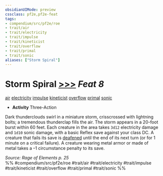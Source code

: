 ```yaml
---
obsidianUIMode: preview
cssclass: pf2e,pf2e-feat
tags:
- compendium/src/pf2e/roe
- trait/air
- trait/electricity
- trait/impulse
- trait/kineticist
- trait/overflow
- trait/primal
- trait/sonic
aliases: ["Storm Spiral"]
---
```

# Storm Spiral  [>>>](chapter-9-playing-the-game.md#Actions "Three-Action") *Feat 8*  
[air](air.md "Air Energy & Element Trait")  [electricity](electricity.md "Electricity Energy & Element Trait")  [impulse](impulse-roe.md "Impulse Action & Ability Trait")  [kineticist](kineticist-roe.md "Kineticist Class Trait")  [overflow](overflow-roe.md "Overflow Action & Ability Trait")  [primal](primal.md "Primal Tradition Trait")  [sonic](sonic.md "Sonic Energy & Element Trait")  

- **Activity** Three-Action

Dark thunderclouds swirl in a miniature storm, crisscrossed with lightning bolts; a tremendous thunderclap fills the air. The storm appears in a 20-foot burst within 60 feet. Each creature in the area takes `3d12` electricity damage and `1d10` sonic damage, with a basic Reflex save against your class DC. A creature that fails its save is [deafened](conditions.md#Deafened) until the end of its next turn (or for 1 minute on a critical failure). A creature wearing metal armor or made of metal takes a –1 circumstance penalty to its save.

*Source: Rage of Elements p. 25*  
%% #compendium/src/pf2e/roe #trait/air #trait/electricity #trait/impulse #trait/kineticist #trait/overflow #trait/primal #trait/sonic %%